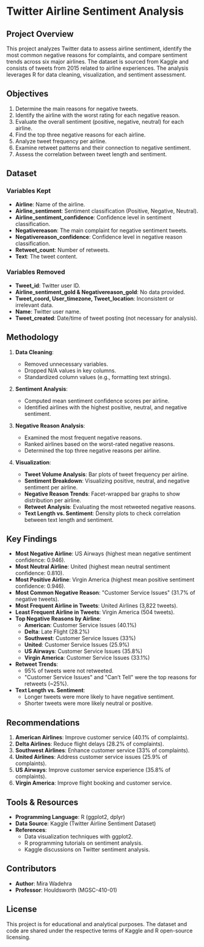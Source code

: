 # Twitter Airline Sentiment Analysis

## Project Overview
This project analyzes Twitter data to assess airline sentiment, identify the most common negative reasons for complaints, and compare sentiment trends across six major airlines. The dataset is sourced from Kaggle and consists of tweets from 2015 related to airline experiences. The analysis leverages R for data cleaning, visualization, and sentiment assessment.

## Objectives
1. Determine the main reasons for negative tweets.
2. Identify the airline with the worst rating for each negative reason.
3. Evaluate the overall sentiment (positive, negative, neutral) for each airline.
4. Find the top three negative reasons for each airline.
5. Analyze tweet frequency per airline.
6. Examine retweet patterns and their connection to negative sentiment.
7. Assess the correlation between tweet length and sentiment.

## Dataset
### Variables Kept
- **Airline**: Name of the airline.
- **Airline_sentiment**: Sentiment classification (Positive, Negative, Neutral).
- **Airline_sentiment_confidence**: Confidence level in sentiment classification.
- **Negativereason**: The main complaint for negative sentiment tweets.
- **Negativereason_confidence**: Confidence level in negative reason classification.
- **Retweet_count**: Number of retweets.
- **Text**: The tweet content.

### Variables Removed
- **Tweet_id**: Twitter user ID.
- **Airline_sentiment_gold & Negativereason_gold**: No data provided.
- **Tweet_coord, User_timezone, Tweet_location**: Inconsistent or irrelevant data.
- **Name**: Twitter user name.
- **Tweet_created**: Date/time of tweet posting (not necessary for analysis).

## Methodology
1. **Data Cleaning**:
   - Removed unnecessary variables.
   - Dropped N/A values in key columns.
   - Standardized column values (e.g., formatting text strings).

2. **Sentiment Analysis**:
   - Computed mean sentiment confidence scores per airline.
   - Identified airlines with the highest positive, neutral, and negative sentiment.

3. **Negative Reason Analysis**:
   - Examined the most frequent negative reasons.
   - Ranked airlines based on the worst-rated negative reasons.
   - Determined the top three negative reasons per airline.

4. **Visualization**:
   - **Tweet Volume Analysis**: Bar plots of tweet frequency per airline.
   - **Sentiment Breakdown**: Visualizing positive, neutral, and negative sentiment per airline.
   - **Negative Reason Trends**: Facet-wrapped bar graphs to show distribution per airline.
   - **Retweet Analysis**: Evaluating the most retweeted negative reasons.
   - **Text Length vs. Sentiment**: Density plots to check correlation between text length and sentiment.

## Key Findings
- **Most Negative Airline**: US Airways (highest mean negative sentiment confidence: 0.946).
- **Most Neutral Airline**: United (highest mean neutral sentiment confidence: 0.810).
- **Most Positive Airline**: Virgin America (highest mean positive sentiment confidence: 0.946).
- **Most Common Negative Reason**: "Customer Service Issues" (31.7% of negative tweets).
- **Most Frequent Airline in Tweets**: United Airlines (3,822 tweets).
- **Least Frequent Airline in Tweets**: Virgin America (504 tweets).
- **Top Negative Reasons by Airline**:
  - **American**: Customer Service Issues (40.1%)
  - **Delta**: Late Flight (28.2%)
  - **Southwest**: Customer Service Issues (33%)
  - **United**: Customer Service Issues (25.9%)
  - **US Airways**: Customer Service Issues (35.8%)
  - **Virgin America**: Customer Service Issues (33.1%)
- **Retweet Trends**:
  - 95% of tweets were not retweeted.
  - "Customer Service Issues" and "Can’t Tell" were the top reasons for retweets (~25%).
- **Text Length vs. Sentiment**:
  - Longer tweets were more likely to have negative sentiment.
  - Shorter tweets were more likely neutral or positive.

## Recommendations
1. **American Airlines**: Improve customer service (40.1% of complaints).
2. **Delta Airlines**: Reduce flight delays (28.2% of complaints).
3. **Southwest Airlines**: Enhance customer service (33% of complaints).
4. **United Airlines**: Address customer service issues (25.9% of complaints).
5. **US Airways**: Improve customer service experience (35.8% of complaints).
6. **Virgin America**: Improve flight booking and customer service.

## Tools & Resources
- **Programming Language**: R (ggplot2, dplyr)
- **Data Source**: Kaggle (Twitter Airline Sentiment Dataset)
- **References**:
  - Data visualization techniques with ggplot2.
  - R programming tutorials on sentiment analysis.
  - Kaggle discussions on Twitter sentiment analysis.

## Contributors
- **Author**: Mira Wadehra
- **Professor**: Houldsworth (MGSC-410-01)

## License
This project is for educational and analytical purposes. The dataset and code are shared under the respective terms of Kaggle and R open-source licensing.


